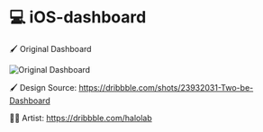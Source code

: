 # 💻 iOS-dashboard

🖌️ Original Dashboard

![Original Dashboard](https://cdn.dribbble.com/userupload/13883650/file/original-a28b0fe0e061e75cfe4e95ecf58b925e.png?resize=1024x768)

🖌️ Design Source: https://dribbble.com/shots/23932031-Two-be-Dashboard

👨‍🎨 Artist: https://dribbble.com/halolab

